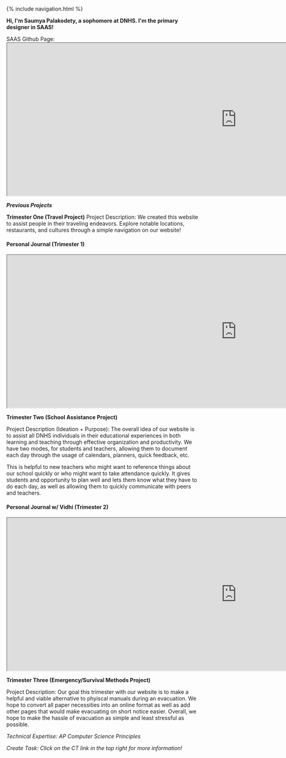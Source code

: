 {% include navigation.html %}

**Hi, I'm Saumya Palakodety, a sophomore at DNHS. I'm the primary designer in SAAS!**

SAAS Github Page: <iframe width="1200" height="400" src="https://sarayu-pr11.github.io/saas/" title="Learn more about our team here!" frameborder="8"></iframe>

**_Previous Projects_**

**Trimester One (Travel Project)**
Project Description: We created this website to assist people in their traveling endeavors. Explore notable locations, restaurants, and cultures through a simple navigation on our website!

<h4>Personal Journal (Trimester 1)</h4>

<iframe width="1200" height="400" src="https://docs.google.com/document/d/e/2PACX-1vQdRx6NOQL5yXYXe_6_csJb5NQOkA-O-pHjrHNLYUlHWPgrvyXZCTO3MtCrRrr-sfcg3uBVbvMiGktr/pub?embedded=true" title="Trimester 1 Personal Journal" frameborder="8"></iframe>


**Trimester Two (School Assistance Project)**

Project Description (Ideation + Purpose):
The overall idea of our website is to assist all DNHS individuals in their educational experiences in both learning and teaching through effective organization and productivity. We have two modes, for students and teachers, allowing them to document each day through the usage of calendars, planners, quick feedback, etc.

This is helpful to new teachers who might want to reference things about our school quickly or who might want to take attendance quickly. It gives students and opportunity to plan well and lets them know what they have to do each day, as well as allowing them to quickly communicate with peers and teachers.


<h4>Personal Journal w/ Vidhi (Trimester 2)</h4>

<iframe width="1200" height="400" src="https://docs.google.com/document/d/e/2PACX-1vQs513MKBOLdZepwUeyIIsKz9aPX4fma8UqM__P-vdRbxxfy2geMWaSII09B_sz8qD3xqWy_ENX8wig/pub?embedded=true" title="Trimester 1 Personal Journal" frameborder="8"></iframe>


**Trimester Three (Emergency/Survival Methods Project)**

Project Description: Our goal this trimester with our website is to make a helpful and viable alternative to phyiscal manuals during an evacuation. We hope to convert all paper necessities into an online format as well as add other pages that would make evacuating on short notice easier. Overall, we hope to make the hassle of evacuation as simple and least stressful as possible.


*_Technical Expertise: AP Computer Science Principles_*

*_Create Task: Click on the CT link in the top right for more information!_*


